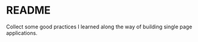 # README

Collect some good practices I learned along the way of building single page applications.
